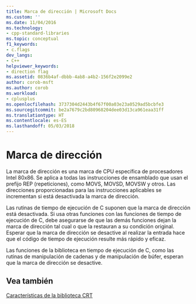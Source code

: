 ```yaml
---
title: Marca de dirección | Microsoft Docs
ms.custom: ''
ms.date: 11/04/2016
ms.technology:
- cpp-standard-libraries
ms.topic: conceptual
f1_keywords:
- c.flags
dev_langs:
- C++
helpviewer_keywords:
- direction flag
ms.assetid: 0836b4af-dbbb-4ab8-a4b2-156f2e2099e2
author: corob-msft
ms.author: corob
ms.workload:
- cplusplus
ms.openlocfilehash: 3737304d2443b4f67f00a03e23a0529ad5bcbfe3
ms.sourcegitcommit: be2a7679c2bd80968204dee03d13ca961eaa31ff
ms.translationtype: HT
ms.contentlocale: es-ES
ms.lasthandoff: 05/03/2018
---
```

# <a name="direction-flag"></a>Marca de dirección
La marca de dirección es una marca de CPU específica de procesadores Intel 80x86. Se aplica a todas las instrucciones de ensamblado que usan el prefijo REP (repeticiones), como MOVS, MOVSD, MOVSW y otros. Las direcciones proporcionadas para las instrucciones aplicables se incrementan si está desactivada la marca de dirección.  
  
 Las rutinas de tiempo de ejecución de C suponen que la marca de dirección está desactivada. Si usa otras funciones con las funciones de tiempo de ejecución de C, debe asegurarse de que las demás funciones dejan la marca de dirección tal cual o que la restauran a su condición original. Esperar que la marca de dirección se desactive al realizar la entrada hace que el código de tiempo de ejecución resulte más rápido y eficaz.  
  
 Las funciones de la biblioteca en tiempo de ejecución de C, como las rutinas de manipulación de cadenas y de manipulación de búfer, esperan que la marca de dirección se desactive.  
  
## <a name="see-also"></a>Vea también  
 [Características de la biblioteca CRT](../c-runtime-library/crt-library-features.md)